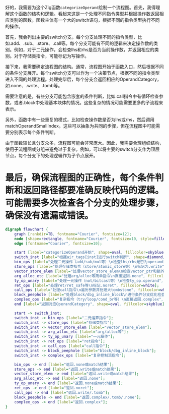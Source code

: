 好的，我需要为这个Zig函数`categorizeOperand`绘制一个流程图。首先，我得理解这个函数的结构和逻辑。看起来这是一个处理不同指令类型并根据操作数返回相应类别的函数。函数主体有一个大的switch语句，根据不同的指令类型执行不同的操作。

首先，我会列出主要的switch分支。每个分支处理不同的指令类型，比如.add、.sub、.store、.call等。每个分支可能有不同的逻辑来决定操作数的类别。例如，对于二元操作，会检查lhs和rhs是否为当前操作数，并返回相应的类别。对于存储类指令，可能标记为写操作。

接下来，我需要确定流程图的结构。通常，流程图开始于函数入口，然后根据不同的条件分支展开。每个switch分支可以作为一个决策节点，根据不同的指令类型进入不同的处理流程。处理完毕后，每个分支会返回相应的OperandCategory，如.none、.write、.tomb等。

需要注意的是，有些分支可能包含嵌套的条件判断，比如.call指令中有循环检查参数，或者.block中处理基本块体的情况。这些复杂的情况可能需要更多的子流程来表示。

另外，函数中有一些重复的模式，比如检查操作数是否为lhs或rhs，然后调用matchOperandSmallIndex。这些可以抽象为共同的步骤，但在流程图中可能需要分别表示每个条件判断。

由于函数较长且分支众多，流程图可能会非常庞大。因此，我需要合理组织结构，使用子流程图或分组来避免过于复杂。例如，可以将主要的switch分支作为顶层节点，每个分支下的处理逻辑作为子节点展开。

最后，确保流程图的正确性，每个条件判断和返回路径都要准确反映代码的逻辑。可能需要多次检查各个分支的处理步骤，确保没有遗漏或错误。
================================================
```dot
digraph flowchart {
    graph [rankdir=TB, fontname="Courier", fontsize=12];
    node [shape=rectangle, fontname="Courier", fontsize=10, style=filled, fillcolor=lightgray];
    edge [fontname="Courier", fontsize=10];

    start [label="categorizeOperand开始", shape=oval, fillcolor=skyblue];
    switch_inst [label="根据air_tags[inst]进行switch判断", shape=diamond, fillcolor=lightyellow];
    bin_ops [label="处理二元操作（add/sub/mul等）\n检查lhs/rhs是否为operand_ref", fillcolor=white];
    store_ops [label="处理存储类指令（store/atomic_store等）\n标记为.write", fillcolor=white];
    vector_store_elem [label="处理vector_store_elem\n检查vector_ptr和额外操作数", fillcolor=white];
    arg_alloc_etc [label="处理arg/alloc等简单指令\n直接返回.none", fillcolor=white];
    ty_op_unary [label="处理一元操作（not/bitcast等）\n检查ty_op.operand", fillcolor=white];
    ret_ops [label="处理ret/ret_safe等\n标记.noret", fillcolor=white];
    call_ops [label="处理call指令\n遍历参数并处理大tombstone", fillcolor=white];
    block_peephole [label="处理block/dbg_inline_block\n进行条件分支优化检查", fillcolor=white];
    complex_ops [label="复杂指令（try/loop/cond_br等）\n直接返回.complex", fillcolor=white];
    end [label="返回对应OperandCategory", shape=oval, fillcolor=skyblue];

    start -> switch_inst;
    switch_inst -> bin_ops [label="二元运算指令"];
    switch_inst -> store_ops [label="存储类指令"];
    switch_inst -> vector_store_elem [label="vector_store_elem"];
    switch_inst -> arg_alloc_etc [label="arg/alloc等"];
    switch_inst -> ty_op_unary [label="一元操作"];
    switch_inst -> ret_ops [label="ret指令"];
    switch_inst -> call_ops [label="call指令"];
    switch_inst -> block_peephole [label="block/dbg_inline_block"];
    switch_inst -> complex_ops [label="复杂控制流指令"];

    bin_ops -> end [label="返回.none或match结果"];
    store_ops -> end [label="返回.write或match结果"];
    vector_store_elem -> end [label="返回.write或match结果"];
    arg_alloc_etc -> end [label="返回.none"];
    ty_op_unary -> end [label="返回.none或match结果"];
    ret_ops -> end [label="返回.noret"];
    call_ops -> end [label="返回.write/.tomb"];
    block_peephole -> end [label="返回.complex/.tomb/.none"];
    complex_ops -> end [label="返回.complex"];
}
```